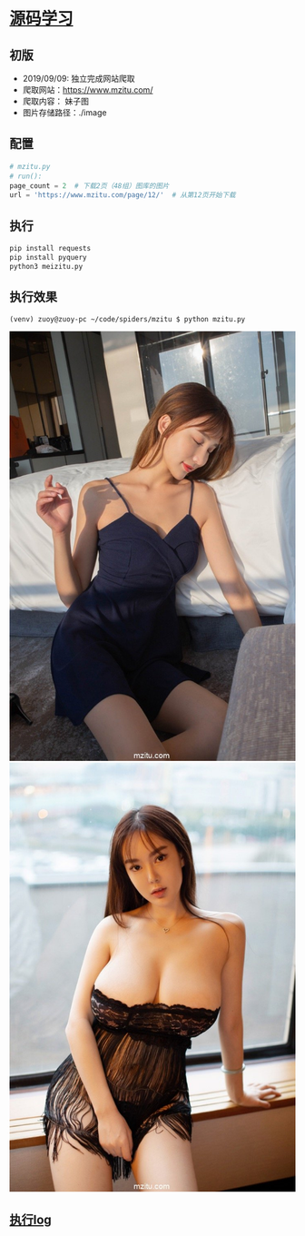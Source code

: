 # [源码学习](https://github.com/Xu-Jian/PythonSpider/blob/master/mzitu-done.py)

## 初版

* 2019/09/09: 独立完成网站爬取
* 爬取网站：https://www.mzitu.com/
* 爬取内容： 妹子图
* 图片存储路径：./image

## 配置

```python
# mzitu.py
# run():
page_count = 2  # 下载2页（48组）图库的图片
url = 'https://www.mzitu.com/page/12/'  # 从第12页开始下载
```

## 执行

```shell
pip install requests
pip install pyquery
python3 meizitu.py
```

## 执行效果

```shell
(venv) zuoy@zuoy-pc ~/code/spiders/mzitu $ python mzitu.py
```

![19b02.jpg](./image/31b14.jpg)
![19b01.jpg](./image/19b01.jpg)

## [执行log](run.log)
